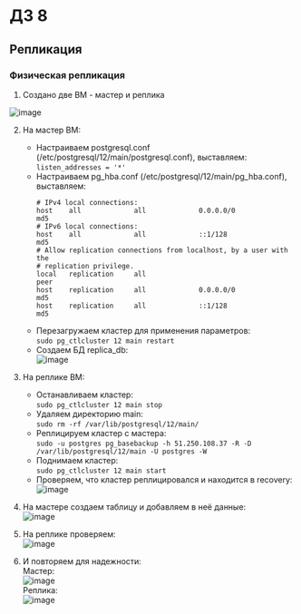 # ДЗ 8

## Репликация 

### Физическая репликация

1. Создано две ВМ - мастер и реплика

![image](https://user-images.githubusercontent.com/41448520/169370782-1454a22e-8297-471a-8c8a-67467a8d8b78.png)

2. На мастер ВМ:
    - Настраиваем postgresql.conf (/etc/postgresql/12/main/postgresql.conf), выставляем:<br>`listen_addresses = '*'`
    - Настраиваем pg_hba.conf (/etc/postgresql/12/main/pg_hba.conf), выставляем:<br>
        ```
        # IPv4 local connections:
      host    all             all             0.0.0.0/0            md5
      # IPv6 local connections:
      host    all             all             ::1/128                 md5
      # Allow replication connections from localhost, by a user with the
      # replication privilege.
      local   replication     all                                     peer
      host    replication     all             0.0.0.0/0            md5
      host    replication     all             ::1/128                 md5
      ```
   - Перезагружаем кластер для применения параметров:<br>`sudo pg_ctlcluster 12 main restart`
   - Создаем БД replica_db:<br>
     ![image](https://user-images.githubusercontent.com/41448520/169373459-8bd695fa-a7a6-4dae-88c1-159cf16033f0.png)

3. На реплике ВМ:
    - Останавливаем кластер:<br>`sudo pg_ctlcluster 12 main stop`
    - Удаляем директорию main:<br>`sudo rm -rf /var/lib/postgresql/12/main/`
    - Реплицируем кластер с мастера:<br>`sudo -u postgres pg_basebackup -h 51.250.108.37 -R -D /var/lib/postgresql/12/main -U postgres -W`
    - Поднимаем кластер:<br>`sudo pg_ctlcluster 12 main start`
    - Проверяем, что кластер реплицировался и находится в recovery:<br>
      ![image](https://user-images.githubusercontent.com/41448520/169373663-7840dc46-9508-47ec-894d-c7c6672ad16e.png)
4. На мастере создаем таблицу и добавляем в неё данные:<br>
   ![image](https://user-images.githubusercontent.com/41448520/169374438-ba9ee70e-c07d-46be-99a1-24dfbd5616a8.png)
5. На реплике проверяем:<br>
   ![image](https://user-images.githubusercontent.com/41448520/169375386-aefbf10f-5d0b-4b44-8e90-9b8d7c98d03a.png)
6. И повторяем для надежности:<br>
   Мастер:<br>
   ![image](https://user-images.githubusercontent.com/41448520/169375518-376cd763-d166-40c9-a1ad-e97676948f29.png)
   <br>Реплика:<br>
   ![image](https://user-images.githubusercontent.com/41448520/169375569-83087bba-8f8b-44f5-8127-724d158e2bb8.png)


